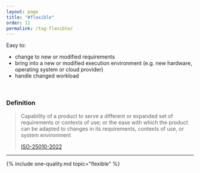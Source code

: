 ```yaml
---
layout: page
title: "#flexible"
order: 11
permalink: /tag-flexible/
---
```


<div class="arc42-help" markdown="1">

Easy to:
* change to new or modified requirements
* bring into a new or modified execution environment (e.g. new hardware, operating system or cloud provider)
* handle changed workload
  
</div><br>

### Definition

>Capability of a product to serve a different or expanded set of requirements or contexts of use; or the ease with which the product can be adapted to changes in its requirements, contexts of use, or system environment
>
>[ISO-25010-2022](/references/#iso-25010-2022)

<hr class="with-no-margin"/>


<!-- include all qualities associated with this tag -->
{% include one-quality.md topic="flexible"  %}
